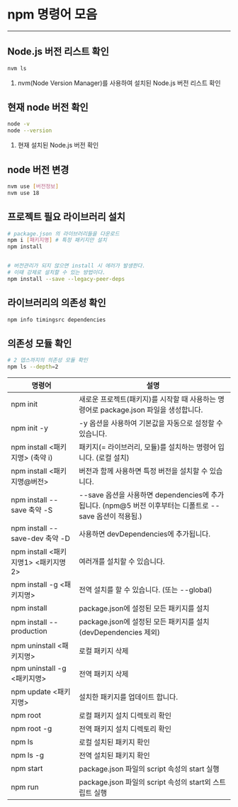 # npm 명령어 모음

---

>

## Node.js 버전 리스트 확인

```bash
nvm ls
```

1. nvm(Node Version Manager)를 사용하여 설치된 Node.js 버전 리스트 확인

## 현재 node 버전 확인 

```bash
node -v
node --version
```

1. 현재 설치된 Node.js 버전 확인

## node 버전 변경

```bash
nvm use [버전정보]
nvm use 18
```

## 프로젝트 필요 라이브러리 설치

```bash
# package.json 의 라이브러리들을 다운로드 
npm i [패키지명] # 특정 패키지만 설치 
npm install 


# 버전관리가 되지 않으면 install 시 에러가 발생한다. 
# 이때 강제로 설치할 수 있는 방법이다. 
npm install --save --legacy-peer-deps
```

## 라이브러리의 의존성 확인 

```bash
npm info timingsrc dependencies
```

## 의존성 모듈 확인 

```bash
# 2 뎁스까지의 의존성 모듈 확인 
npm ls --depth=2
```





| 명령어                              | 설명                                                         |
| ----------------------------------- | ------------------------------------------------------------ |
| npm init                            | 새로운 프로젝트(패키지)를 시작할 때 사용하는 명령어로 package.json 파일을 생성합니다. |
| npm init -y                         | -y 옵션을 사용하여 기본값을 자동으로 설정할 수 있습니다.     |
| npm install <패키지명> (축약 i)     | 패키지(= 라이브러리, 모듈)를 설치하는 명령어 입니다. (로컬 설치) |
| npm install <패키지명@버전>         | 버전과 함께 사용하면 특정 버전을 설치할 수 있습니다.         |
| npm install --save 축약 -S          | --save 옵션을 사용하면 dependencies에 추가됩니다. (npm@5 버전 이후부터는 디폴트로 --save 옵션이 적용됨.) |
| npm install --save-dev 축약 -D      | 사용하면 devDependencies에 추가됩니다.                       |
| npm install <패키지명1> <패키지명2> | 여러개를 설치할 수 있습니다.                                 |
| npm install -g <패키지명>           | 전역 설치를 할 수 있습니다. (또는 --global)                  |
| npm install                         | package.json에 설정된 모든 패키지를 설치                     |
| npm install --production            | package.json에 설정된 모든 패키지를 설치 (devDependencies 제외) |
| npm uninstall <패키지명>            | 로컬 패키지 삭제                                             |
| npm uninstall -g <패키지명>         | 전역 패키지 삭제                                             |
| npm update <패키지명>               | 설치한 패키지를 업데이트 합니다.                             |
| npm root                            | 로컬 패키지 설치 디렉토리 확인                               |
| npm root -g                         | 전역 패키지 설치 디렉토리 확인                               |
| npm ls                              | 로컬 설치된 패키지 확인                                      |
| npm ls -g                           | 전역 설치된 패키지 확인                                      |
| npm start                           | package.json 파일의 script 속성의 start 실행                 |
| npm run <script-name>               | package.json 파일의 script 속성의 start외 스트립트 실행      |
